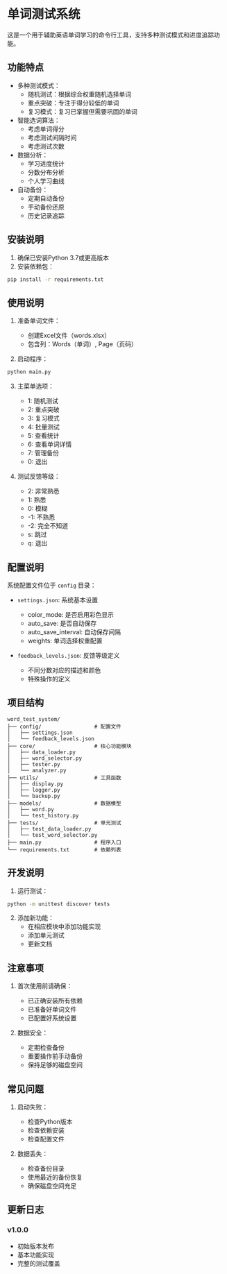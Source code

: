 # 单词测试系统

这是一个用于辅助英语单词学习的命令行工具，支持多种测试模式和进度追踪功能。

## 功能特点

- 多种测试模式：
  - 随机测试：根据综合权重随机选择单词
  - 重点突破：专注于得分较低的单词
  - 复习模式：复习已掌握但需要巩固的单词
- 智能选词算法：
  - 考虑单词得分
  - 考虑测试间隔时间
  - 考虑测试次数
- 数据分析：
  - 学习进度统计
  - 分数分布分析
  - 个人学习曲线
- 自动备份：
  - 定期自动备份
  - 手动备份还原
  - 历史记录追踪

## 安装说明

1. 确保已安装Python 3.7或更高版本
2. 安装依赖包：
```bash
pip install -r requirements.txt
```

## 使用说明

1. 准备单词文件：
   - 创建Excel文件（words.xlsx）
   - 包含列：Words（单词）, Page（页码）

2. 启动程序：
```bash
python main.py
```

3. 主菜单选项：
   - 1: 随机测试
   - 2: 重点突破
   - 3: 复习模式
   - 4: 批量测试
   - 5: 查看统计
   - 6: 查看单词详情
   - 7: 管理备份
   - 0: 退出

4. 测试反馈等级：
   - 2: 非常熟悉
   - 1: 熟悉
   - 0: 模糊
   - -1: 不熟悉
   - -2: 完全不知道
   - s: 跳过
   - q: 退出

## 配置说明

系统配置文件位于 `config` 目录：

- `settings.json`: 系统基本设置
  - color_mode: 是否启用彩色显示
  - auto_save: 是否自动保存
  - auto_save_interval: 自动保存间隔
  - weights: 单词选择权重配置

- `feedback_levels.json`: 反馈等级定义
  - 不同分数对应的描述和颜色
  - 特殊操作的定义

## 项目结构

```
word_test_system/
├── config/                 # 配置文件
│   ├── settings.json
│   └── feedback_levels.json
├── core/                   # 核心功能模块
│   ├── data_loader.py
│   ├── word_selector.py
│   ├── tester.py
│   └── analyzer.py
├── utils/                  # 工具函数
│   ├── display.py
│   ├── logger.py
│   └── backup.py
├── models/                 # 数据模型
│   ├── word.py
│   └── test_history.py
├── tests/                  # 单元测试
│   ├── test_data_loader.py
│   └── test_word_selector.py
├── main.py                 # 程序入口
└── requirements.txt        # 依赖列表
```

## 开发说明

1. 运行测试：
```bash
python -m unittest discover tests
```

2. 添加新功能：
   - 在相应模块中添加功能实现
   - 添加单元测试
   - 更新文档

## 注意事项

1. 首次使用前请确保：
   - 已正确安装所有依赖
   - 已准备好单词文件
   - 已配置好系统设置

2. 数据安全：
   - 定期检查备份
   - 重要操作前手动备份
   - 保持足够的磁盘空间

## 常见问题

1. 启动失败：
   - 检查Python版本
   - 检查依赖安装
   - 检查配置文件

2. 数据丢失：
   - 检查备份目录
   - 使用最近的备份恢复
   - 确保磁盘空间充足

## 更新日志

### v1.0.0
- 初始版本发布
- 基本功能实现
- 完整的测试覆盖